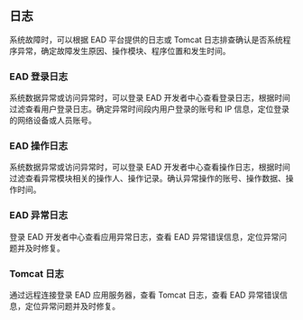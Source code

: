 ## 日志

系统故障时，可以根据 EAD 平台提供的日志或 Tomcat 日志排查确认是否系统程序异常，确定故障发生原因、操作模块、程序位置和发生时间。

### EAD 登录日志

系统数据异常或访问异常时，可以登录 EAD 开发者中心查看登录日志，根据时间过滤查看用户登录日志。确定异常时间段内用户登录的账号和 IP 信息，定位登录的网络设备或人员账号。 

### EAD 操作日志

系统数据异常或访问异常时，可以登录 EAD 开发者中心查看操作日志，根据时间过滤查看异常模块相关的操作人、操作记录。确认异常操作的账号、操作数据、操作时间。

### EAD 异常日志

登录 EAD 开发者中心查看应用异常日志，查看 EAD 异常错误信息，定位异常问题并及时修复。

### Tomcat 日志

通过远程连接登录 EAD 应用服务器，查看 Tomcat 日志，查看 EAD 异常错误信息，定位异常问题并及时修复。

